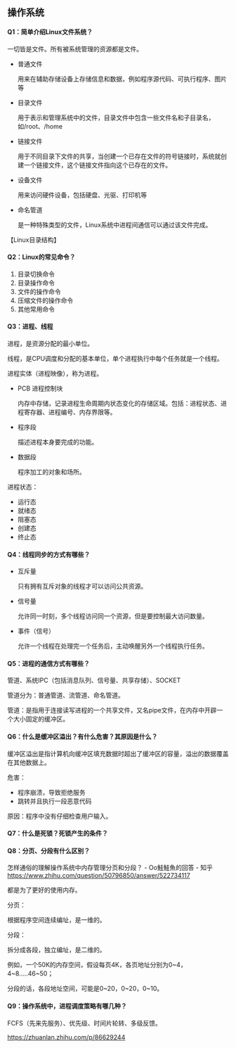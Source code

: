 ## 操作系统

#### Q1：简单介绍Linux文件系统？

一切皆是文件。所有被系统管理的资源都是文件。

- 普通文件

  用来在辅助存储设备上存储信息和数据，例如程序源代码、可执行程序、图片等

- 目录文件 

  用于表示和管理系统中的文件，目录文件中包含一些文件名和子目录名，如/root、/home

- 链接文件

  用于不同目录下文件的共享，当创建一个已存在文件的符号链接时，系统就创建一个链接文件，这个链接文件指向这个已存在的文件。

- 设备文件

  用来访问硬件设备，包括硬盘、光驱、打印机等

- 命名管道

  是一种特殊类型的文件，Linux系统中进程间通信可以通过该文件完成。



【Linux目录结构】



#### Q2：Linux的常见命令？

1. 目录切换命令
2. 目录操作命令
3. 文件的操作命令
4. 压缩文件的操作命令
5. 其他常用命令



#### Q3：进程、线程

进程，是资源分配的最小单位。

线程，是CPU调度和分配的基本单位，单个进程执行中每个任务就是一个线程。



进程实体（进程映像），称为进程。

- PCB 进程控制块

  内存中存储，记录进程生命周期内状态变化的存储区域。包括：进程状态、进程寄存器、进程编号、内存界限等。

- 程序段

  描述进程本身要完成的功能。

- 数据段

  程序加工的对象和场所。



进程状态：

- 运行态
- 就绪态
- 阻塞态
- 创建态
- 终止态



#### Q4：线程同步的方式有哪些？

- 互斥量

  只有拥有互斥对象的线程才可以访问公共资源。

- 信号量

  允许同一时刻，多个线程访问同一个资源，但是要控制最大访问数量。

- 事件（信号）

  允许一个线程在处理完一个任务后，主动唤醒另外一个线程执行任务。



#### Q5：进程的通信方式有哪些？

管道、系统IPC（包括消息队列、信号量、共享存储）、SOCKET

管道分为：普通管道、流管道、命名管道。



管道：是指用于连接读写进程的一个共享文件，又名pipe文件，在内存中开辟一个大小固定的缓冲区。



#### Q6：什么是缓冲区溢出？有什么危害？其原因是什么？

缓冲区溢出是指计算机向缓冲区填充数据时超出了缓冲区的容量，溢出的数据覆盖在其他数据上。

危害：

- 程序崩溃，导致拒绝服务
- 跳转并且执行一段恶意代码



原因：程序中没有仔细检查用户输入。



#### Q7：什么是死锁？死锁产生的条件？



#### Q8：分页、分段有什么区别？

怎样通俗的理解操作系统中内存管理分页和分段？ - Oo鮭鮭魚的回答 - 知乎
https://www.zhihu.com/question/50796850/answer/522734117

都是为了更好的使用内存。

分页：

根据程序空间连续编址，是一维的。

分段：

拆分成各段，独立编址，是二维的。



例如，一个50K的内存空间，假设每页4K，各页地址分别为0~4，4~8.....46~50；

分段的话，各段地址空间，可能是0~20，0~20，0~10。



#### Q9：操作系统中，进程调度策略有哪几种？

FCFS（先来先服务）、优先级、时间片轮转、多级反馈。





https://zhuanlan.zhihu.com/p/86629244



